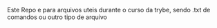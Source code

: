Este Repo e para arquivos uteis durante o curso da trybe, sendo .txt de comandos ou outro tipo de arquivo
